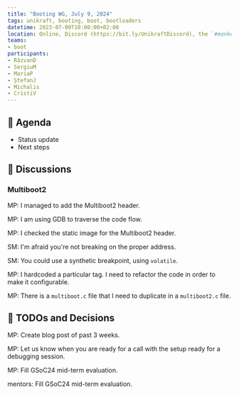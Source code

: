 ```yaml
---
title: "Booting WG, July 9, 2024"
tags: unikraft, booting, boot, bootloaders
datetime: 2023-07-09T10:00:00+02:00
location: Online, Discord (https://bit.ly/UnikraftDiscord), the `#monkey-business` voice channel
teams:
- boot
participants:
- RăzvanD
- SergiuM
- MariaP
- ȘtefanJ
- Michalis
- CristiV
---
```


## :dart: Agenda

- Status update
- Next steps

## :closed_book: Discussions

### Multiboot2

MP: I managed to add the Multiboot2 header.

MP: I am using GDB to traverse the code flow.

MP: I checked the static image for the Multiboot2 header.

SM: I'm afraid you're not breaking on the proper address.

SM: You could use a synthetic breakpoint, using `volatile`.

MP: I hardcoded a particular tag.
I need to refactor the code in order to make it configurable.

MP: There is a `multiboot.c` file that I need to duplicate in a `multiboot2.c` file.

## :wrench: TODOs and Decisions

MP: Create blog post of past 3 weeks.

MP: Let us know when you are ready for a call with the setup ready for a debugging session.

MP: Fill GSoC24 mid-term evaluation.

mentors: Fill GSoC24 mid-term evaluation.
